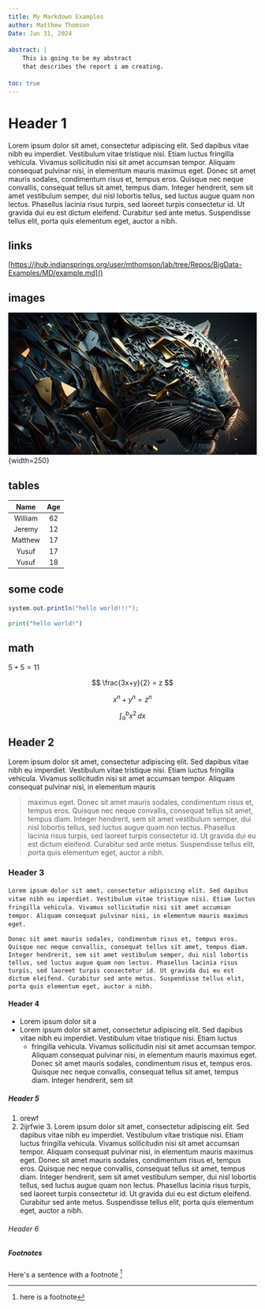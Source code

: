 ```yaml
---
title: My Markdown Examples
author: Matthew Thomson
Date: Jan 31, 2024

abstract: |
    This is going to be my abstract
    that describes the report i am creating.

toc: true
---
```


# Header 1

Lorem ipsum dolor sit amet, consectetur adipiscing elit. Sed dapibus vitae nibh eu imperdiet. Vestibulum vitae tristique nisi. Etiam luctus fringilla vehicula. Vivamus sollicitudin nisi sit amet accumsan tempor. Aliquam consequat pulvinar nisi, in elementum mauris maximus eget. Donec sit amet mauris sodales, condimentum risus et, tempus eros. Quisque nec neque convallis, consequat tellus sit amet, tempus diam. Integer hendrerit, sem sit amet vestibulum semper, dui nisl lobortis tellus, sed luctus augue quam non lectus. Phasellus lacinia risus turpis, sed laoreet turpis consectetur id. Ut gravida dui eu est dictum eleifend. Curabitur sed ante metus. Suspendisse tellus elit, porta quis elementum eget, auctor a nibh. 

## links

[https://jhub.indiansprings.org/user/mthomson/lab/tree/Repos/BigData-Examples/MD/example.md]()

## images

![cool image](cool_image.jpg){width=250}

## tables

| Name | Age |
|:---------:|:-----------:|
|William|62|
|Jeremy|12|
|Matthew|17|
|Yusuf|17|
|Yusuf|18|

## some code
```java
system.out.println("hello world!!!");
```
```python
print("hello world!")
```

## math

$5 + 5 = 11$

$$
\frac{3x+y}{2} = z
$$

$$
x^n + y^n = z^n
$$

$$
\int_{a}^{b} x^2 \,dx
$$

## Header 2

Lorem ipsum dolor sit amet, consectetur adipiscing elit. Sed dapibus vitae nibh eu imperdiet. Vestibulum vitae tristique nisi. Etiam luctus fringilla vehicula. Vivamus sollicitudin nisi sit amet accumsan tempor. Aliquam consequat pulvinar nisi, in elementum mauris 
> maximus eget. Donec sit amet mauris sodales, condimentum risus et, tempus eros. Quisque nec neque convallis, consequat tellus sit amet, tempus diam. Integer hendrerit, sem sit amet vestibulum semper, dui nisl lobortis tellus, sed luctus augue quam non lectus.
> Phasellus lacinia risus turpis, sed laoreet turpis consectetur id. Ut gravida dui eu est dictum eleifend. Curabitur sed ante metus. Suspendisse tellus elit, porta quis elementum eget, auctor a nibh. 

### Header 3

`Lorem ipsum dolor sit amet, consectetur adipiscing elit. Sed dapibus vitae nibh eu imperdiet. Vestibulum vitae tristique nisi. Etiam luctus fringilla vehicula. Vivamus sollicitudin nisi sit amet accumsan tempor. Aliquam consequat pulvinar nisi, in elementum mauris maximus eget.`
```
Donec sit amet mauris sodales, condimentum risus et, tempus eros. Quisque nec neque convallis, consequat tellus sit amet, tempus diam. Integer hendrerit, sem sit amet vestibulum semper, dui nisl lobortis tellus, sed luctus augue quam non lectus. Phasellus lacinia risus turpis, sed laoreet turpis consectetur id. Ut gravida dui eu est dictum eleifend. Curabitur sed ante metus. Suspendisse tellus elit, porta quis elementum eget, auctor a nibh. 
```
#### Header 4
-  Lorem ipsum dolor sit a
-   Lorem ipsum dolor sit amet, consectetur adipiscing elit. Sed dapibus vitae nibh eu imperdiet. Vestibulum vitae tristique nisi. Etiam luctus
    - fringilla vehicula. Vivamus sollicitudin nisi sit amet accumsan tempor. Aliquam consequat pulvinar nisi, in elementum mauris maximus eget. Donec sit amet mauris sodales, condimentum risus et, tempus eros. Quisque nec neque convallis, consequat tellus sit amet, tempus diam. Integer hendrerit, sem sit
 


##### Header 5

1. orewf
2. 2ijrfwie
    3.  Lorem ipsum dolor sit amet, consectetur adipiscing elit. Sed dapibus vitae nibh eu imperdiet. Vestibulum vitae tristique nisi. Etiam luctus fringilla vehicula. Vivamus sollicitudin nisi sit amet accumsan tempor. Aliquam consequat pulvinar nisi, in elementum mauris maximus eget. Donec sit amet mauris sodales, condimentum risus et, tempus eros. Quisque nec neque convallis, consequat tellus sit amet, tempus diam. Integer hendrerit, sem sit amet vestibulum semper, dui nisl lobortis tellus, sed luctus augue quam non lectus. Phasellus lacinia risus turpis, sed laoreet turpis consectetur id. Ut gravida dui eu est dictum eleifend. Curabitur sed ante metus. Suspendisse tellus elit, porta quis elementum eget, auctor a nibh. 


###### Header 6

##### Footnotes

Here's a sentence with a footnote [^1]

[^1]: here is a footnote




